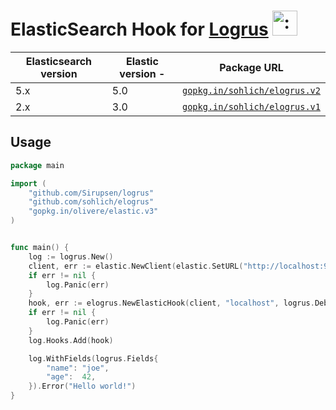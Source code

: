 # ElasticSearch Hook for [Logrus](https://github.com/Sirupsen/logrus) <img src="http://i.imgur.com/hTeVwmJ.png" width="40" height="40" alt=":walrus:" class="emoji" title=":walrus:"/>

Elasticsearch version | Elastic version -| Package URL
----------------------|------------------|------------
5.x                   | 5.0              | [`gopkg.in/sohlich/elogrus.v2`](http://gopkg.in/sohlich/elogrus.v2)
2.x                   | 3.0              | [`gopkg.in/sohlich/elogrus.v1`](http://gopkg.in/sohlich/elogrus.v1)


## Usage

```go
package main

import (
	"github.com/Sirupsen/logrus"
	"github.com/sohlich/elogrus"
	"gopkg.in/olivere/elastic.v3"
)


func main() {
	log := logrus.New()
	client, err := elastic.NewClient(elastic.SetURL("http://localhost:9200"))
	if err != nil {
		log.Panic(err)
	}	
	hook, err := elogrus.NewElasticHook(client, "localhost", logrus.DebugLevel, "mylog")
	if err != nil {
		log.Panic(err)
	}	
	log.Hooks.Add(hook)

	log.WithFields(logrus.Fields{
		"name": "joe",
		"age":  42,
	}).Error("Hello world!")
}
```

